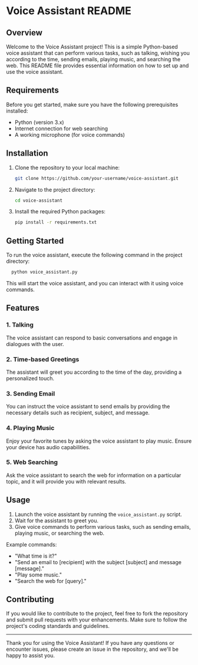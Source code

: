 # Voice Assistant README

## Overview

Welcome to the Voice Assistant project! This is a simple Python-based voice assistant that can perform various tasks, such as talking, wishing you according to the time, sending emails, playing music, and searching the web. This README file provides essential information on how to set up and use the voice assistant.

## Requirements

Before you get started, make sure you have the following prerequisites installed:

- Python (version 3.x)
- Internet connection for web searching
- A working microphone (for voice commands)

## Installation

1. Clone the repository to your local machine:

   ```bash
   git clone https://github.com/your-username/voice-assistant.git
   ```

2. Navigate to the project directory:

   ```bash
   cd voice-assistant
   ```

3. Install the required Python packages:

   ```bash
   pip install -r requirements.txt
   ```

## Getting Started

To run the voice assistant, execute the following command in the project directory:

  ```bash
    python voice_assistant.py
  ```

This will start the voice assistant, and you can interact with it using voice commands.

## Features

### 1. Talking

The voice assistant can respond to basic conversations and engage in dialogues with the user.

### 2. Time-based Greetings

The assistant will greet you according to the time of the day, providing a personalized touch.

### 3. Sending Email

You can instruct the voice assistant to send emails by providing the necessary details such as recipient, subject, and message.

### 4. Playing Music

Enjoy your favorite tunes by asking the voice assistant to play music. Ensure your device has audio capabilities.

### 5. Web Searching

Ask the voice assistant to search the web for information on a particular topic, and it will provide you with relevant results.

## Usage

1. Launch the voice assistant by running the `voice_assistant.py` script.
2. Wait for the assistant to greet you.
3. Give voice commands to perform various tasks, such as sending emails, playing music, or searching the web.

Example commands:
- "What time is it?"
- "Send an email to [recipient] with the subject [subject] and message [message]."
- "Play some music."
- "Search the web for [query]."

## Contributing

If you would like to contribute to the project, feel free to fork the repository and submit pull requests with your enhancements. Make sure to follow the project's coding standards and guidelines.

---

Thank you for using the Voice Assistant! If you have any questions or encounter issues, please create an issue in the repository, and we'll be happy to assist you.
